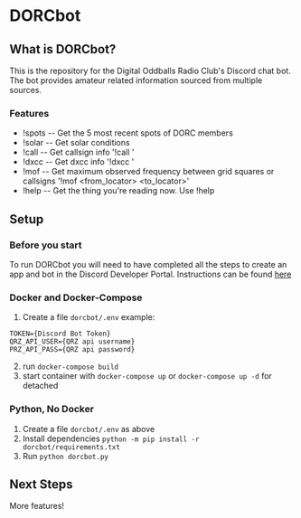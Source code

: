 # DORCbot

## What is DORCbot?
This is the repository for the Digital Oddballs Radio Club's Discord chat bot. The bot provides amateur related information sourced from multiple sources.

### Features
  - !spots -- Get the 5 most recent spots of DORC members
  - !solar -- Get solar conditions
  - !call -- Get callsign info '!call '
  - !dxcc -- Get dxcc info '!dxcc '
  - !mof -- Get maximum observed frequency between grid squares or callsigns '!mof <from_locator> <to_locator>'
  - !help -- Get the thing you're reading now. Use !help

## Setup
### Before you start
To run DORCbot you will need to have completed all the steps to create an app and bot in the Discord Developer Portal. Instructions can be found [here](https://discordpy.readthedocs.io/en/stable/discord.html)

### Docker and Docker-Compose
1. Create a file `dorcbot/.env` example:
```
TOKEN={Discord Bot Token}
QRZ_API_USER={QRZ api username}
PRZ_API_PASS={QRZ api password}

```
2. run `docker-compose build`
3. start container with `docker-compose up` or `docker-compose up -d` for detached

### Python, No Docker
1. Create a file `dorcbot/.env` as above
2. Install dependencies `python -m pip install -r dorcbot/requirements.txt`
2. Run `python dorcbot.py`

## Next Steps
More features!

